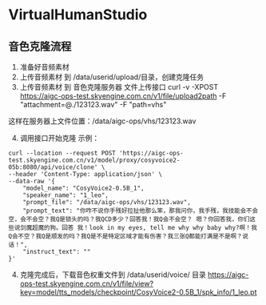 # VirtualHumanStudio

## 音色克隆流程

1. 准备好音频素材
2. 上传音频素材 到 /data/userid/upload/目录，创建克隆任务
3. 上传音频素材 到 音色克隆服务器
文件上传接口 
curl -v  -XPOST  https://aigc-ops-test.skyengine.com.cn/v1/file/upload2path -F "attachment=@./123123.wav" -F "path=vhs"

这样在服务器上文件位置：/data/aigc-ops/vhs/123123.wav

4. 调用接口开始克隆
示例：
```
curl --location --request POST 'https://aigc-ops-test.skyengine.com.cn/v1/model/proxy/cosyvoice2-05b:8080/api/voice/clone' \
--header 'Content-Type: application/json' \
--data-raw '{
    "model_name": "CosyVoice2-0.5B_1",
    "speaker_name": "1_leo",
    "prompt_file": "/data/aigc-ops/vhs/123123.wav",
    "prompt_text": "你咋不说你手残好拉扯他那么笨，那我问你，我手残，我技能会不会空，会不会空？我Q是锁头的吗？我QCD多少？回答我！我Q会不会空？ 嗯？你回答我，你们这些说剑魔超魔的狗。回答 我！look in my eyes, tell me why why baby why?啊！我Q会不空？我Q是顺发的吗？我Q是不是特定区域才能有伤害？我三张Q都能打满是不是啊？说话！",
    "instruct_text": ""
}'
```
4. 克隆完成后，下载音色权重文件到 /data/userid/voice/ 目录
https://aigc-ops-test.skyengine.com.cn/v1/file/view?key=model/tts_models/checkpoint/CosyVoice2-0.5B_1/spk_info/1_leo.pt